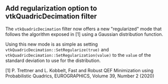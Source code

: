 ## Add regularization option to vtkQuadricDecimation filter

The `vtkQuadricDecimation` filter now offers a new "regularized" mode that follows the algorithm exposed in [1] using a Gaussian distribution function.

Using this new mode is as simple as setting `vtkQuadricDecimation::SetRegularize(true)` and `vtkQuadricDecimation::SetRegularization(value)` to the `value` of the standard deviation to use for the distribution.

[1] P. Trettner and L. Kobbelt, Fast and Robust QEF Minimization using Probabilistic Quadrics, EUROGRAPHICS, Volume 39, Number 2 (2020)
